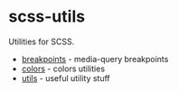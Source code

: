 # scss-utils

Utilities for SCSS.

- [breakpoints](https://github.com/tinytengu/scss-utils/blob/main/src/_breakpoints.scss) - media-query breakpoints
- [colors](https://github.com/tinytengu/scss-utils/blob/main/src/_colors.scss) - colors utilities
- [utils](https://github.com/tinytengu/scss-utils/blob/main/src/_utils.scss) - useful utility stuff
